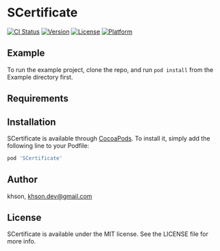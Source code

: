 # SCertificate

[![CI Status](https://img.shields.io/travis/khson/SCertificate.svg?style=flat)](https://travis-ci.org/khson/SCertificate)
[![Version](https://img.shields.io/cocoapods/v/SCertificate.svg?style=flat)](https://cocoapods.org/pods/SCertificate)
[![License](https://img.shields.io/cocoapods/l/SCertificate.svg?style=flat)](https://cocoapods.org/pods/SCertificate)
[![Platform](https://img.shields.io/cocoapods/p/SCertificate.svg?style=flat)](https://cocoapods.org/pods/SCertificate)

## Example

To run the example project, clone the repo, and run `pod install` from the Example directory first.

## Requirements

## Installation

SCertificate is available through [CocoaPods](https://cocoapods.org). To install
it, simply add the following line to your Podfile:

```ruby
pod 'SCertificate'
```

## Author

khson, khson.dev@gmail.com

## License

SCertificate is available under the MIT license. See the LICENSE file for more info.
